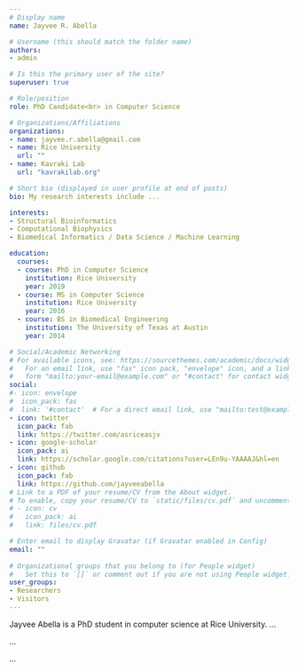 ```yaml
---
# Display name
name: Jayvee R. Abella

# Username (this should match the folder name)
authors:
- admin

# Is this the primary user of the site?
superuser: true

# Role/position
role: PhD Candidate<br> in Computer Science

# Organizations/Affiliations
organizations:
- name: jayvee.r.abella@gmail.com
- name: Rice University
  url: ""
- name: Kavraki Lab
  url: "kavrakilab.org"

# Short bio (displayed in user profile at end of posts)
bio: My research interests include ...

interests:
- Structural Bioinformatics
- Computational Biophysics
- Biomedical Informatics / Data Science / Machine Learning

education:
  courses:
  - course: PhD in Computer Science
    institution: Rice University
    year: 2019
  - course: MS in Computer Science
    institution: Rice University
    year: 2016
  - course: BS in Biomedical Engineering
    institution: The University of Texas at Austin
    year: 2014

# Social/Academic Networking
# For available icons, see: https://sourcethemes.com/academic/docs/widgets/#icons
#   For an email link, use "fas" icon pack, "envelope" icon, and a link in the
#   form "mailto:your-email@example.com" or "#contact" for contact widget.
social:
#- icon: envelope
#  icon_pack: fas
#  link: '#contact'  # For a direct email link, use "mailto:test@example.org".
- icon: twitter
  icon_pack: fab
  link: https://twitter.com/asriceasjv
- icon: google-scholar
  icon_pack: ai
  link: https://scholar.google.com/citations?user=LEn9u-YAAAAJ&hl=en
- icon: github
  icon_pack: fab
  link: https://github.com/jayveeabella
# Link to a PDF of your resume/CV from the About widget.
# To enable, copy your resume/CV to `static/files/cv.pdf` and uncomment the lines below.  
# - icon: cv
#   icon_pack: ai
#   link: files/cv.pdf

# Enter email to display Gravatar (if Gravatar enabled in Config)
email: ""
  
# Organizational groups that you belong to (for People widget)
#   Set this to `[]` or comment out if you are not using People widget.  
user_groups:
- Researchers
- Visitors
---
```


Jayvee Abella is a PhD student in computer science at Rice University. ...

...

...


